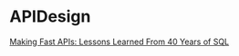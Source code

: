 # APIDesign
[Making Fast APIs: Lessons Learned From 40 Years of SQL](https://nordicapis.com/making-fast-apis-lessons-learned-from-40-years-of-sql/) 

